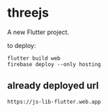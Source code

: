 # threejs

A new Flutter project.

to deploy:

```
flutter build web    
firebase deploy --only hosting
```

## already deployed url
```
https://js-lib-flutter.web.app
```